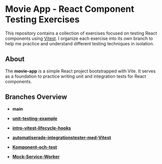 # Movie App - React Component Testing Exercises

This repository contains a collection of exercises focused on testing React components using [Vitest](https://vitest.dev/). I organize each exercise into its own branch to help me practice and understand different testing techniques in isolation.

## About

The **movie-app** is a simple React project bootstrapped with Vite. It serves as a foundation to practice writing unit and integration tests for React components.

## Branches Overview

- **main**


- [**unit-testing-example**](https://github.com/farah-najib/movie-app/tree/unit-testing-example)


- [**intro-vitest-lifecycle-hooks**](https://github.com/farah-najib/movie-app/tree/intro-vitest-lifecycle-hooks)


- [**automatiserade-integrationstester-med-Vitest**](https://github.com/farah-najib/movie-app/tree/automatiserade-integrationstester-med-Vitest)


- [**Komponent-och-test**](https://github.com/farah-najib/movie-app/tree/Komponent-och-test)


- [**Mock-Service-Worker**](https://github.com/farah-najib/movie-app/tree/Mock-Service-Worker)
